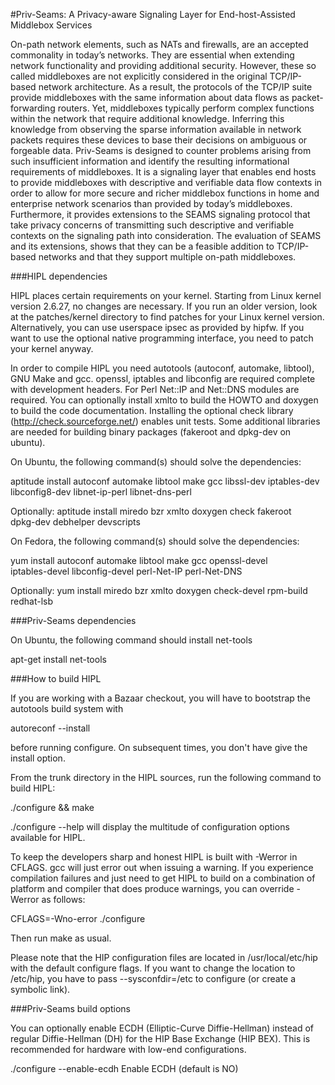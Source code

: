 #Priv-Seams: A Privacy-aware Signaling Layer for End-host-Assisted Middlebox Services

On-path network elements, such as NATs and firewalls, are an accepted commonality in today’s networks. They are essential when extending network functionality and providing additional security. However, these so called middleboxes are not explicitly considered in the original TCP/IP-based network architecture. As a result, the protocols of the TCP/IP suite provide middleboxes with the same information about data flows as packet-forwarding routers. Yet, middleboxes typically perform complex functions within the network that require additional knowledge. Inferring this knowledge from observing the sparse information available in network packets requires these devices to base their decisions on ambiguous or forgeable data. Priv-Seams is designed to counter problems arising from such insufficient information and identify the resulting informational requirements of middleboxes. It is a signaling layer that enables end hosts to provide middleboxes with descriptive and verifiable data flow contexts in order to allow for more secure and richer middlebox functions in home and enterprise network scenarios than provided by today’s middleboxes. Furthermore, it provides extensions to the SEAMS signaling protocol that take privacy concerns of transmitting such descriptive and verifiable contexts on the signaling path into consideration. The evaluation of SEAMS and its extensions, shows that they can be a feasible addition to TCP/IP-based networks and that they support multiple on-path middleboxes.


###HIPL dependencies

HIPL places certain requirements on your kernel. Starting from Linux kernel
version 2.6.27, no changes are necessary. If you run an older version, look
at the patches/kernel directory to find patches for your Linux kernel version.
Alternatively, you can use userspace ipsec as provided by hipfw. If you want
to use the optional native programming interface, you need to patch your kernel
anyway.

In order to compile HIPL you need autotools (autoconf, automake, libtool), GNU
Make and gcc. openssl, iptables and libconfig are required complete with
development headers. For Perl Net::IP and Net::DNS modules are required.
You can optionally install xmlto to
build the HOWTO and doxygen to build the code documentation. Installing the
optional check library (http://check.sourceforge.net/) enables unit tests.
Some additional libraries are needed for building binary packages (fakeroot
and dpkg-dev on ubuntu).

On Ubuntu, the following command(s) should solve the dependencies:

  aptitude install autoconf automake libtool make gcc libssl-dev iptables-dev \
                   libconfig8-dev libnet-ip-perl libnet-dns-perl

  Optionally: aptitude install miredo bzr xmlto doxygen check fakeroot \
                       dpkg-dev debhelper devscripts

On Fedora, the following command(s) should solve the dependencies:

  yum install autoconf automake libtool make gcc openssl-devel \
              iptables-devel libconfig-devel perl-Net-IP perl-Net-DNS

  Optionally: yum install miredo bzr xmlto doxygen check-devel rpm-build \
                          redhat-lsb

###Priv-Seams dependencies

On Ubuntu, the following command should install net-tools

  apt-get install net-tools


###How to build HIPL

If you are working with a Bazaar checkout, you will have to bootstrap the
autotools build system with

  autoreconf --install

before running configure. On subsequent times, you don't have give the
install option.

From the trunk directory in the HIPL sources, run the following command to
build HIPL:

  ./configure && make

./configure --help will display the multitude of configuration options
available for HIPL.

To keep the developers sharp and honest HIPL is built with -Werror in CFLAGS.
gcc will just error out when issuing a warning. If you experience compilation
failures and just need to get HIPL to build on a combination of platform and
compiler that does produce warnings, you can override -Werror as follows:

  CFLAGS=-Wno-error ./configure

Then run make as usual.

Please note that the HIP configuration files are located in
/usr/local/etc/hip with the default configure flags. If you want to
change the location to /etc/hip, you have to pass --sysconfdir=/etc to
configure (or create a symbolic link).

###Priv-Seams build options

You can optionally enable ECDH (Elliptic-Curve Diffie-Hellman) instead of regular
Diffie-Hellman (DH) for the HIP Base Exchange (HIP BEX). This is recommended for 
hardware with low-end configurations.

  ./configure --enable-ecdh                           Enable ECDH (default is NO)

